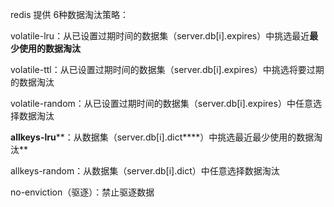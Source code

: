 redis 提供 6种数据淘汰策略：

 volatile-lru：从已设置过期时间的数据集（server.db[i].expires）中挑选最近**最少使用的数据淘汰**

volatile-ttl：从已设置过期时间的数据集（server.db[i].expires）中挑选将要过期的数据淘汰

volatile-random：从已设置过期时间的数据集（server.db[i].expires）中任意选择数据淘汰

**allkeys-lru****：从数据集（server.db[i].dict****）中挑选最近最少使用的数据淘汰**

allkeys-random：从数据集（server.db[i].dict）中任意选择数据淘汰

no-enviction（驱逐）：禁止驱逐数据
